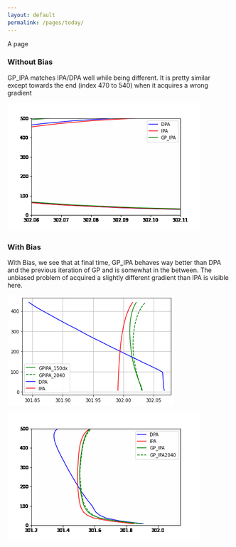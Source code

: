 ```yaml
---
layout: default
permalink: /pages/today/
---
```


A page 
### Without Bias

GP_IPA matches IPA/DPA well while being different. It is pretty similar except towards the end (index 470 to 540) when it acquires a wrong gradient


![Alt Text](animation.gif)

### With Bias

With Bias, we see that at final time, GP_IPA behaves way better than DPA and the previous iteration of GP and is somewhat in the between. The unbiased problem of acquired a slightly different gradient than IPA is visible here.

![Alt Text](GP_bias.png)

![Alt Text](animation2.gif)
